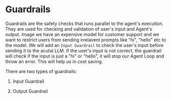 # Guardrails

Guardrails are the safety checks that runs parallel to the agent's execution. They are used for checking and validation of user's input and Agent's output. 
Image we have an expensive model for customer support and we want to restrict users from sending irrelavent prompts like "hi", "hello" etc to the model. We will add an `Input Guardrail` to check the user's input before sending it to the acutal LLM. If the user's input is not correct, the guardrail will check if the input is just a "hi" or "hello", it will stop our Agent Loop and throw an error. This will help us in cost saving. 

There are two types of guardrails:

1. Input Guardrail

2. Output Guardrail

